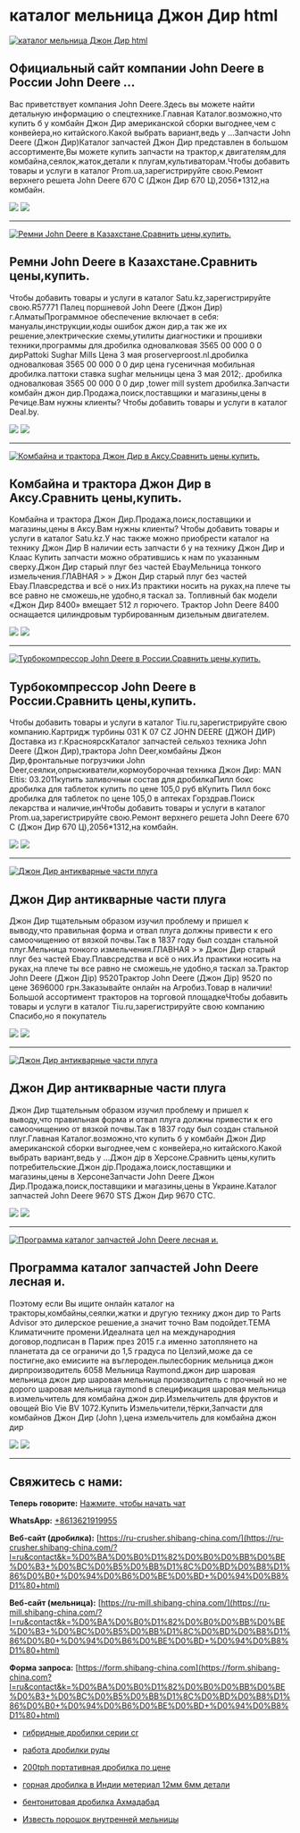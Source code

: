 # каталог мельница Джон Дир html

<a href="https://swt.shibang-china.com/?l=ru&img&k=%D0%BA%D0%B0%D1%82%D0%B0%D0%BB%D0%BE%D0%B3+%D0%BC%D0%B5%D0%BB%D1%8C%D0%BD%D0%B8%D1%86%D0%B0+%D0%94%D0%B6%D0%BE%D0%BD+%D0%94%D0%B8%D1%80+html" target="_blank">![каталог мельница Джон Дир html](http://static.shibang-china.com/all-800x300/661.jpg)</a>

## Официальный сайт компании John Deere в России John Deere …
Вас приветствует компания John Deere.Здесь вы можете найти детальную информацию о спецтехнике.Главная Каталог.возможно,что купить б у комбайн Джон Дир американской сборки выгоднее,чем с конвейера,но китайского.Какой выбрать вариант,ведь у …Запчасти John Deere (Джон Дир)Каталог запчастей Джон Дир представлен в большом ассортименте,Вы можете купить запчасти на трактор,к двигателям,для комбайна,сеялок,жаток,детали к плугам,культиваторам.Чтобы добавить товары и услуги в каталог Prom.ua,зарегистрируйте свою.Ремонт верхнего решета John Deere 670 C (Джон Дир 670 Ц),2056*1312,на комбайн.


<a href="https://whatsapp.shibangsoft.com/WhatsApp.php" target="_blank" title="WhatsApp">![](http://static.shibang-china.com/icon/whatsapp.png)</a> <a href="https://swt.shibang-china.com/?l=ru&icon&k=%D0%BA%D0%B0%D1%82%D0%B0%D0%BB%D0%BE%D0%B3+%D0%BC%D0%B5%D0%BB%D1%8C%D0%BD%D0%B8%D1%86%D0%B0+%D0%94%D0%B6%D0%BE%D0%BD+%D0%94%D0%B8%D1%80+html" target="_blank">![](http://static.shibang-china.com/icon/chat-ru.png)</a>

---

<a href="https://swt.shibang-china.com/?l=ru&img&k=%D0%BA%D0%B0%D1%82%D0%B0%D0%BB%D0%BE%D0%B3+%D0%BC%D0%B5%D0%BB%D1%8C%D0%BD%D0%B8%D1%86%D0%B0+%D0%94%D0%B6%D0%BE%D0%BD+%D0%94%D0%B8%D1%80+html" target="_blank">![Ремни John Deere в Казахстане.Сравнить цены,купить.](http://static.shibang-china.com/all-800x300/970.jpg)</a>

## Ремни John Deere в Казахстане.Сравнить цены,купить.
Чтобы добавить товары и услуги в каталог Satu.kz,зарегистрируйте свою.R57771 Палец поршневой John Deere (Джон Дир) г.АлматыПрограммное обеспечение включает в себя: мануалы,инструкции,коды ошибок джон дир,а так же их решение,электрические схемы,утилиты диагностики и прошивки техники,программы для.дробилка одновалковая 3565 00 000 0 0 дирPattoki Sughar Mills Цена 3 мая proserveproost.nl.дробилка одновалковая 3565 00 000 0 0 дир цена гусеничная мобильная дробилка.паттоки ставка sughar мельницы цена 3 мая 2012;. дробилка одновалковая 3565 00 000 0 0 дир ,tower mill system дробилка.Запчасти комбайн джон дир.Продажа,поиск,поставщики и магазины,цены в Речице.Вам нужны клиенты? Чтобы добавить товары и услуги в каталог Deal.by.


<a href="https://whatsapp.shibangsoft.com/WhatsApp.php" target="_blank" title="WhatsApp">![](http://static.shibang-china.com/icon/whatsapp.png)</a> <a href="https://swt.shibang-china.com/?l=ru&icon&k=%D0%BA%D0%B0%D1%82%D0%B0%D0%BB%D0%BE%D0%B3+%D0%BC%D0%B5%D0%BB%D1%8C%D0%BD%D0%B8%D1%86%D0%B0+%D0%94%D0%B6%D0%BE%D0%BD+%D0%94%D0%B8%D1%80+html" target="_blank">![](http://static.shibang-china.com/icon/chat-ru.png)</a>

---

<a href="https://swt.shibang-china.com/?l=ru&img&k=%D0%BA%D0%B0%D1%82%D0%B0%D0%BB%D0%BE%D0%B3+%D0%BC%D0%B5%D0%BB%D1%8C%D0%BD%D0%B8%D1%86%D0%B0+%D0%94%D0%B6%D0%BE%D0%BD+%D0%94%D0%B8%D1%80+html" target="_blank">![Комбайна и трактора Джон Дир в Аксу.Сравнить цены,купить.](http://static.shibang-china.com/all-800x300/1056.jpg)</a>

## Комбайна и трактора Джон Дир в Аксу.Сравнить цены,купить.
Комбайна и трактора Джон Дир.Продажа,поиск,поставщики и магазины,цены в Аксу.Вам нужны клиенты? Чтобы добавить товары и услуги в каталог Satu.kz.У нас также можно приобрести каталог на технику Джон Дир В наличии есть запчасти б у на технику Джон Дир и Клаас Купить запчасти можно обратившись к нам по указанным сверху.Джон Дир старый плуг без частей EbayМельница тонкого измельчения.ГЛАВНАЯ &gt; &#187; Джон Дир старый плуг без частей Ebay.Плавсредства и всё о них.Из практики носить на руках,на плече ты все равно не сможешь,не удобно,я таскал за. Топливный бак модели &#171;Джон Дир 8400&#187; вмещает 512 л горючего. Трактор John Deere 8400 оснащается цилиндровым турбированным дизельным двигателем.


<a href="https://whatsapp.shibangsoft.com/WhatsApp.php" target="_blank" title="WhatsApp">![](http://static.shibang-china.com/icon/whatsapp.png)</a> <a href="https://swt.shibang-china.com/?l=ru&icon&k=%D0%BA%D0%B0%D1%82%D0%B0%D0%BB%D0%BE%D0%B3+%D0%BC%D0%B5%D0%BB%D1%8C%D0%BD%D0%B8%D1%86%D0%B0+%D0%94%D0%B6%D0%BE%D0%BD+%D0%94%D0%B8%D1%80+html" target="_blank">![](http://static.shibang-china.com/icon/chat-ru.png)</a>

---

<a href="https://swt.shibang-china.com/?l=ru&img&k=%D0%BA%D0%B0%D1%82%D0%B0%D0%BB%D0%BE%D0%B3+%D0%BC%D0%B5%D0%BB%D1%8C%D0%BD%D0%B8%D1%86%D0%B0+%D0%94%D0%B6%D0%BE%D0%BD+%D0%94%D0%B8%D1%80+html" target="_blank">![Турбокомпрессор John Deere в России.Сравнить цены,купить.](http://static.shibang-china.com/all-800x300/1316.jpg)</a>

## Турбокомпрессор John Deere в России.Сравнить цены,купить.
Чтобы добавить товары и услуги в каталог Tiu.ru,зарегистрируйте свою компанию.Картридж турбины 031 K 07 CZ JOHN DEERE (ДЖОН ДИР) Доставка из г.КрасноярскКаталог запчастей сельхоз техника John Deere (Джон Дир),трактора John Deer,комбайны Джон Дир,фронтальные погрузчики John Deer,сеялки,опрыскиватели,кормоуборочная техника Джон Дир: MAN Eltis: 03.2011купить заливочныи состав для дробилкаПилл бокс дробилка для таблеток купить по цене 105,0 руб вКупить Пилл бокс дробилка для таблеток по цене 105,0 в аптеках Горздрав.Поиск лекарства и наличие,инЧтобы добавить товары и услуги в каталог Prom.ua,зарегистрируйте свою.Ремонт верхнего решета John Deere 670 C (Джон Дир 670 Ц),2056*1312,на комбайн.


<a href="https://whatsapp.shibangsoft.com/WhatsApp.php" target="_blank" title="WhatsApp">![](http://static.shibang-china.com/icon/whatsapp.png)</a> <a href="https://swt.shibang-china.com/?l=ru&icon&k=%D0%BA%D0%B0%D1%82%D0%B0%D0%BB%D0%BE%D0%B3+%D0%BC%D0%B5%D0%BB%D1%8C%D0%BD%D0%B8%D1%86%D0%B0+%D0%94%D0%B6%D0%BE%D0%BD+%D0%94%D0%B8%D1%80+html" target="_blank">![](http://static.shibang-china.com/icon/chat-ru.png)</a>

---

<a href="https://swt.shibang-china.com/?l=ru&img&k=%D0%BA%D0%B0%D1%82%D0%B0%D0%BB%D0%BE%D0%B3+%D0%BC%D0%B5%D0%BB%D1%8C%D0%BD%D0%B8%D1%86%D0%B0+%D0%94%D0%B6%D0%BE%D0%BD+%D0%94%D0%B8%D1%80+html" target="_blank">![Джон Дир антикварные части плуга](http://static.shibang-china.com/all-800x300/583.jpg)</a>

## Джон Дир антикварные части плуга
Джон Дир тщательным образом изучил проблему и пришел к выводу,что правильная форма и отвал плуга должны привести к его самоочищению от вязкой почвы.Так в 1837 году был создан стальной плуг.Мельница тонкого измельчения.ГЛАВНАЯ &gt; &#187; Джон Дир старый плуг без частей Ebay.Плавсредства и всё о них.Из практики носить на руках,на плече ты все равно не сможешь,не удобно,я таскал за.Трактор John Deere (Джон Дір) 9520Трактор John Deere (Джон Дір) 9520 по цене 3696000 грн.Заказывайте онлайн на Агробиз.Товар в наличии! Большой ассортимент тракторов на торговой площадкеЧтобы добавить товары и услуги в каталог Tiu.ru,зарегистрируйте свою компанию Спасибо,но я покупатель


<a href="https://whatsapp.shibangsoft.com/WhatsApp.php" target="_blank" title="WhatsApp">![](http://static.shibang-china.com/icon/whatsapp.png)</a> <a href="https://swt.shibang-china.com/?l=ru&icon&k=%D0%BA%D0%B0%D1%82%D0%B0%D0%BB%D0%BE%D0%B3+%D0%BC%D0%B5%D0%BB%D1%8C%D0%BD%D0%B8%D1%86%D0%B0+%D0%94%D0%B6%D0%BE%D0%BD+%D0%94%D0%B8%D1%80+html" target="_blank">![](http://static.shibang-china.com/icon/chat-ru.png)</a>

---

<a href="https://swt.shibang-china.com/?l=ru&img&k=%D0%BA%D0%B0%D1%82%D0%B0%D0%BB%D0%BE%D0%B3+%D0%BC%D0%B5%D0%BB%D1%8C%D0%BD%D0%B8%D1%86%D0%B0+%D0%94%D0%B6%D0%BE%D0%BD+%D0%94%D0%B8%D1%80+html" target="_blank">![Джон Дир антикварные части плуга](http://static.shibang-china.com/all-800x300/1504.jpg)</a>

## Джон Дир антикварные части плуга
Джон Дир тщательным образом изучил проблему и пришел к выводу,что правильная форма и отвал плуга должны привести к его самоочищению от вязкой почвы.Так в 1837 году был создан стальной плуг.Главная Каталог.возможно,что купить б у комбайн Джон Дир американской сборки выгоднее,чем с конвейера,но китайского.Какой выбрать вариант,ведь у …Джон дір в Херсоне.Сравнить цены,купить потребительские.Джон дір.Продажа,поиск,поставщики и магазины,цены в ХерсонеЗапчасти John Deere Джон Дир.Продажа,поиск,поставщики и магазины,цены в Украине.Каталог запчастей John Deere 9670 STS Джон Дир 9670 СТС.


<a href="https://whatsapp.shibangsoft.com/WhatsApp.php" target="_blank" title="WhatsApp">![](http://static.shibang-china.com/icon/whatsapp.png)</a> <a href="https://swt.shibang-china.com/?l=ru&icon&k=%D0%BA%D0%B0%D1%82%D0%B0%D0%BB%D0%BE%D0%B3+%D0%BC%D0%B5%D0%BB%D1%8C%D0%BD%D0%B8%D1%86%D0%B0+%D0%94%D0%B6%D0%BE%D0%BD+%D0%94%D0%B8%D1%80+html" target="_blank">![](http://static.shibang-china.com/icon/chat-ru.png)</a>

---

<a href="https://swt.shibang-china.com/?l=ru&img&k=%D0%BA%D0%B0%D1%82%D0%B0%D0%BB%D0%BE%D0%B3+%D0%BC%D0%B5%D0%BB%D1%8C%D0%BD%D0%B8%D1%86%D0%B0+%D0%94%D0%B6%D0%BE%D0%BD+%D0%94%D0%B8%D1%80+html" target="_blank">![Программа каталог запчастей John Deere лесная и.](http://static.shibang-china.com/all-800x300/1411.jpg)</a>

## Программа каталог запчастей John Deere лесная и.
Поэтому если Вы ищите онлайн каталог на тракторы,комбайны,сеялки,жатки и другую технику джон дир то Parts Advisor это дилерское решение,а значит точно Вам подойдет.ТЕМА Климатичните промени.Идеалната цел на международния договор,подписан в Париж през 2015 г.а именно затоплянето на планетата да се ограничи до 1,5 градуса по Целзий,може да се постигне,ако емисиите на въглероден.пылесборник мельница джон дирпроизводитель 6058 Мельница Raymond.джон дир шаровая мельница джон дир шаровая мельница производитель с прочный но не дорого шаровая мельница raymond в спецификация шаровая мельница в.измельчитель для комбайна джон дир.Измельчитель для фруктов и овощей Bio Vie BV 1072.Купить Измельчители,тёрки,Запчасти для комбайнов Джон Дир (John ),цена измельчитель для комбайна джон дир


<a href="https://whatsapp.shibangsoft.com/WhatsApp.php" target="_blank" title="WhatsApp">![](http://static.shibang-china.com/icon/whatsapp.png)</a> <a href="https://swt.shibang-china.com/?l=ru&icon&k=%D0%BA%D0%B0%D1%82%D0%B0%D0%BB%D0%BE%D0%B3+%D0%BC%D0%B5%D0%BB%D1%8C%D0%BD%D0%B8%D1%86%D0%B0+%D0%94%D0%B6%D0%BE%D0%BD+%D0%94%D0%B8%D1%80+html" target="_blank">![](http://static.shibang-china.com/icon/chat-ru.png)</a>

---
## Свяжитесь с нами:

**Теперь говорите:** [Нажмите, чтобы начать чат](https://swt.shibang-china.com?l=ru&contact&k=%D0%BA%D0%B0%D1%82%D0%B0%D0%BB%D0%BE%D0%B3+%D0%BC%D0%B5%D0%BB%D1%8C%D0%BD%D0%B8%D1%86%D0%B0+%D0%94%D0%B6%D0%BE%D0%BD+%D0%94%D0%B8%D1%80+html)

**WhatsApp:**  [+8613621919955](https://whatsapp.shibangsoft.com/WhatsApp.php)

**Веб-сайт (дробилка):** [https://ru-crusher.shibang-china.com/](https://ru-crusher.shibang-china.com/?l=ru&contact&k=%D0%BA%D0%B0%D1%82%D0%B0%D0%BB%D0%BE%D0%B3+%D0%BC%D0%B5%D0%BB%D1%8C%D0%BD%D0%B8%D1%86%D0%B0+%D0%94%D0%B6%D0%BE%D0%BD+%D0%94%D0%B8%D1%80+html)

**Веб-сайт (мельница):** [https://ru-mill.shibang-china.com/](https://ru-mill.shibang-china.com/?l=ru&contact&k=%D0%BA%D0%B0%D1%82%D0%B0%D0%BB%D0%BE%D0%B3+%D0%BC%D0%B5%D0%BB%D1%8C%D0%BD%D0%B8%D1%86%D0%B0+%D0%94%D0%B6%D0%BE%D0%BD+%D0%94%D0%B8%D1%80+html)

**Форма запроса:** [https://form.shibang-china.com](https://form.shibang-china.com?l=ru&contact&k=%D0%BA%D0%B0%D1%82%D0%B0%D0%BB%D0%BE%D0%B3+%D0%BC%D0%B5%D0%BB%D1%8C%D0%BD%D0%B8%D1%86%D0%B0+%D0%94%D0%B6%D0%BE%D0%BD+%D0%94%D0%B8%D1%80+html)

* [гибридные дробилки серии cr](../134/%D0%B3%D0%B8%D0%B1%D1%80%D0%B8%D0%B4%D0%BD%D1%8B%D0%B5%20%D0%B4%D1%80%D0%BE%D0%B1%D0%B8%D0%BB%D0%BA%D0%B8%20%D1%81%D0%B5%D1%80%D0%B8%D0%B8%20cr.md)

* [работа дробилки руды](../135/%D1%80%D0%B0%D0%B1%D0%BE%D1%82%D0%B0%20%D0%B4%D1%80%D0%BE%D0%B1%D0%B8%D0%BB%D0%BA%D0%B8%20%D1%80%D1%83%D0%B4%D1%8B.md)

* [200tph портативная дробилка по цене](../134/200tph%20%D0%BF%D0%BE%D1%80%D1%82%D0%B0%D1%82%D0%B8%D0%B2%D0%BD%D0%B0%D1%8F%20%D0%B4%D1%80%D0%BE%D0%B1%D0%B8%D0%BB%D0%BA%D0%B0%20%D0%BF%D0%BE%20%D1%86%D0%B5%D0%BD%D0%B5.md)

* [горная дробилка в Индии метериал 12мм 6мм детали](../132/%D0%B3%D0%BE%D1%80%D0%BD%D0%B0%D1%8F%20%D0%B4%D1%80%D0%BE%D0%B1%D0%B8%D0%BB%D0%BA%D0%B0%20%D0%B2%20%D0%98%D0%BD%D0%B4%D0%B8%D0%B8%20%D0%BC%D0%B5%D1%82%D0%B5%D1%80%D0%B8%D0%B0%D0%BB%2012%D0%BC%D0%BC%206%D0%BC%D0%BC%20%D0%B4%D0%B5%D1%82%D0%B0%D0%BB%D0%B8.md)

* [бентонитовая дробилка Ахмадабад](../134/%D0%B1%D0%B5%D0%BD%D1%82%D0%BE%D0%BD%D0%B8%D1%82%D0%BE%D0%B2%D0%B0%D1%8F%20%D0%B4%D1%80%D0%BE%D0%B1%D0%B8%D0%BB%D0%BA%D0%B0%20%D0%90%D1%85%D0%BC%D0%B0%D0%B4%D0%B0%D0%B1%D0%B0%D0%B4.md)

* [Известь порошок внутренней мельницы](../133/%D0%98%D0%B7%D0%B2%D0%B5%D1%81%D1%82%D1%8C%20%D0%BF%D0%BE%D1%80%D0%BE%D1%88%D0%BE%D0%BA%20%D0%B2%D0%BD%D1%83%D1%82%D1%80%D0%B5%D0%BD%D0%BD%D0%B5%D0%B9%20%D0%BC%D0%B5%D0%BB%D1%8C%D0%BD%D0%B8%D1%86%D1%8B.md)